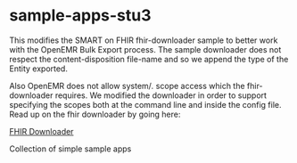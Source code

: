 # sample-apps-stu3
This modifies the SMART on FHIR fhir-downloader sample to better work with the OpenEMR Bulk Export process. The sample downloader does not respect the content-disposition file-name and so we append the type of the Entity exported.

Also OpenEMR does not allow system/*.* scope access which the fhir-downloader requires.  We modified the downloader in order to support specifying the scopes both at the command line and inside the config file.  Read up on the fhir downloader by going here:

[FHIR Downloader](./fhir-downloader/README.md)

Collection of simple sample apps
